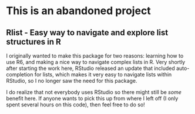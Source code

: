 # This is an abandoned project

## Rlist - Easy way to navigate and explore list structures in R

I originally wanted to make this package for two reasons: learning how to use R6, and making a nice way to navigate complex lists in R.  Very shortly after starting the work here, RStudio released an update that included auto-completion for lists, which makes it very easy to navigate lists within RStudio, so I no longer saw the need for this package.

I do realize that not everybody uses RStudio so there might still be *some* benefit here.  If anyone wants to pick this up from where I left off (I only spent several hours on this code), then feel free to do so! 

